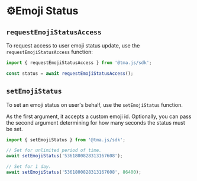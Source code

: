 # ⚙️Emoji Status

## `requestEmojiStatusAccess`

To request access to user emoji status update, use the `requestEmojiStatusAccess` function:

```ts
import { requestEmojiStatusAccess } from '@tma.js/sdk';

const status = await requestEmojiStatusAccess();
```

## `setEmojiStatus`

To set an emoji status on user's behalf, use the `setEmojiStatus` function.

As the first argument, it accepts a custom emoji id. Optionally, you can pass the second
argument determining for how many seconds the status must be set.

```ts
import { setEmojiStatus } from '@tma.js/sdk';

// Set for unlimited period of time.
await setEmojiStatus('5361800828313167608');

// Set for 1 day.
await setEmojiStatus('5361800828313167608', 86400);
```
